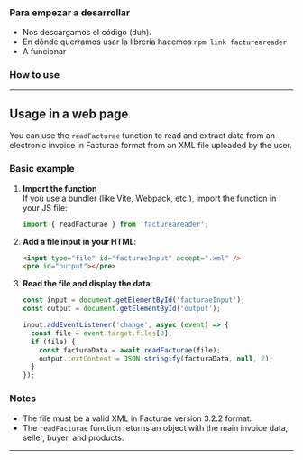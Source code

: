 ### Para empezar a desarrollar
 - Nos descargamos el código (duh).
 - En dónde querramos usar la librería hacemos ``` npm link factureareader ```
 - A funcionar

### How to use

---

## Usage in a web page

You can use the `readFacturae` function to read and extract data from an electronic invoice in Facturae format from an XML file uploaded by the user.

### Basic example

1. **Import the function**  
   If you use a bundler (like Vite, Webpack, etc.), import the function in your JS file:

   ```javascript
   import { readFacturae } from 'factureareader';
   ```

2. **Add a file input in your HTML**:

   ```html
   <input type="file" id="facturaeInput" accept=".xml" />
   <pre id="output"></pre>
   ```

3. **Read the file and display the data**:

   ```javascript
   const input = document.getElementById('facturaeInput');
   const output = document.getElementById('output');

   input.addEventListener('change', async (event) => {
     const file = event.target.files[0];
     if (file) {
       const facturaData = await readFacturae(file);
       output.textContent = JSON.stringify(facturaData, null, 2);
     }
   });
   ```

### Notes

- The file must be a valid XML in Facturae version 3.2.2 format.
- The `readFacturae` function returns an object with the main invoice data, seller, buyer, and products.

---
